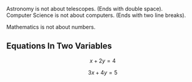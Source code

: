 Astronomy is not about telescopes. (Ends with double space).  
Computer Science is not about computers. (Ends with two line breaks). 


Mathematics is not about numbers.

## Equations In Two Variables

$$ x+2y=4 $$  

$$ 3x+4y=5 $$

